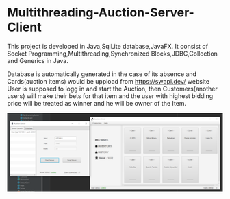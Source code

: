 # Multithreading-Auction-Server-Client
This project is developed in Java,SqlLite database,JavaFX.
It consist of Socket Programming,Multithreading,Synchronized Blocks,JDBC,Collection and Generics in Java.

Database is automatically generated in the case of its absence and Cards(auction items) would be uppload from https://swapi.dev/ website
User is supposed to logg in and start the Auction, then Customers(another users) will make their bets for that item and the user with highest bidding price will be treated as winner and he will be owner of the Item.

![Image alt](https://github.com/BelialJr/Multithreading-Auction-Server-Client/raw/master/gitIlustrations/ilustration1.png)
